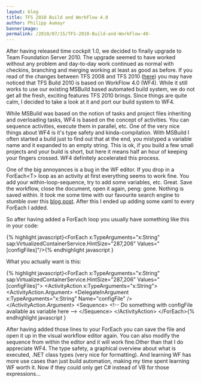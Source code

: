 ```yaml
---
layout: blog
title: TFS 2010 Build and WorkFlow 4.0 
author: Philipp Aumayr
bannerimage: 
permalink: /2010/07/15/TFS-2010-Build-and-WorkFlow-40-
---
```


<p xmlns="http://www.w3.org/1999/xhtml">After having released time cockpit 1.0, we decided to finally upgrade to Team Foundation Server 2010. The upgrade seemed to have worked without any problem and day-to-day work continued as normal with checkins, branching and merging working at least as good as before. If you read of the changes between TFS 2008 and TFS 2010 (<a title="Video describing new features in TFS 2010" href="http://channel9.msdn.com/pdc2008/TL52/" target="_blank">here</a>) you may have noticed that TFS Build 2010 is based on WorkFlow 4.0 (WF4). While it still works to use our existing MSBuild based automated build system, we do not get all the fresh, exciting features TFS 2010 brings. Since things are quite calm, I decided to take a look at it and port our build system to WF4.</p><p xmlns="http://www.w3.org/1999/xhtml">While MSBuild was based on the notion of tasks and project files inheriting and overloading tasks, WF4 is based on the concept of activities. You can sequence activities, execute them in parallel, etc. One of the very nice things about WF4 is it's type safety and kinda-compilation. With MSBuild I often started a build just to find out that at the end, you mistyped a variable name and it expanded to an empty string. This is ok, if you build a few small projects and your build is short, but here it means half an hour of keeping your fingers crossed. WF4 definitely accelerated this process.</p><p xmlns="http://www.w3.org/1999/xhtml">One of the big annoyances is a bug in the WF editor. If you drop in a ForEach&lt;T&gt; loop as an activity at first everything seems to work fine. You add your within-loop-sequence, try to add some variables, etc. Great. Save the workflow, close the document, open it again, peng: gone. Nothing is saved within. It took me some time with our favourite search engine to stumble over this <a title="articledescribing the problem with the foreach" href="http://blogs.msdn.com/b/tilovell/archive/2009/12/29/the-trouble-with-system-activities-foreach-and-parallelforeach.aspx" target="_blank">blog post</a>. After this I ended up adding some xaml to every ForEach I added.</p><p xmlns="http://www.w3.org/1999/xhtml">So after having added a ForEach loop you usually have something like this in your code:</p>{% highlight javascript}&lt;ForEach x:TypeArguments=&quot;x:String&quot; sap:VirtualizedContainerService.HintSize=&quot;287,206&quot; &#xA;         Values=&quot;[configFiles]&quot;/&gt;{% endhighlight javascript }<p xmlns="http://www.w3.org/1999/xhtml">What you actually want is this:</p>{% highlight javascript}&lt;ForEach x:TypeArguments=&quot;x:String&quot; sap:VirtualizedContainerService.HintSize=&quot;287,206&quot; &#xA;         Values=&quot;[configFiles]&quot;&gt;&#xA;  &lt;ActivityAction x:TypeArguments=&quot;x:String&quot;&gt;&#xA;    &lt;ActivityAction.Argument&gt;&#xA;      &lt;DelegateInArgument x:TypeArguments=&quot;x:String&quot; Name=&quot;configFile&quot; /&gt;&#xA;    &lt;/ActivityAction.Argument&gt;&#xA;    &lt;Sequence&gt;&#xA;     &lt;!-- Do something with configFile available as variable here --&gt;&#xA;    &lt;/Sequence&gt;&#xA;  &lt;/ActivityAction&gt;&#xA;&lt;/ForEach&gt;{% endhighlight javascript }<p xmlns="http://www.w3.org/1999/xhtml">After having added those lines to your ForEach you can save the file and open it up in the visual workflow editor again. You can also modify the sequence from within the editor and it will work fine.Other than that I do appreciate WF4. The type safety, a graphical overview about what is executed, .NET class types (very nice for formatting). And learning WF has more use cases than just build automation, making my time spent learning WF worth it. Now if they could only get C# instead of VB for those expressions...</p>
